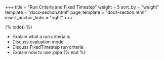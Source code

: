 +++
title = "Run Criteria and Fixed Timestep"
weight = 5
sort_by = "weight"
template = "docs-section.html"
page_template = "docs-section.html"
insert_anchor_links = "right"
+++

{% todo() %}

* Explain what a run criteria is
* Discuss evaluation model
* Discuss FixedTimestep run criteria
* Explain how to use .pipe
{% end %}
